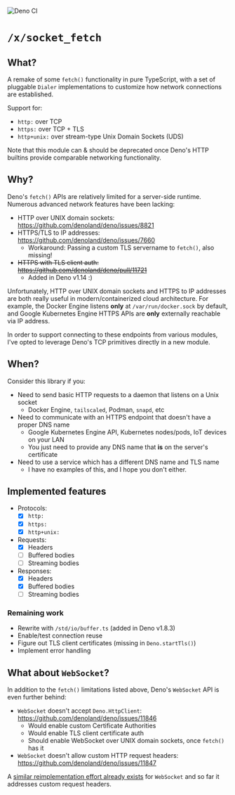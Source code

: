 ![Deno CI](https://github.com/cloudydeno/deno-socket_fetch/workflows/CI/badge.svg?branch=main)

# `/x/socket_fetch`

## What?

A remake of some `fetch()` functionality in pure TypeScript,
with a set of pluggable `Dialer` implementations to customize
how network connections are established.

Support for:
* `http:` over TCP
* `https:` over TCP + TLS
* `http+unix:` over stream-type Unix Domain Sockets (UDS)

Note that this module can & should be deprecated
once Deno's HTTP builtins provide comparable networking functionality.

## Why?

Deno's `fetch()` APIs are relatively limited for a server-side runtime.
Numerous advanced network features have been lacking:

* HTTP over UNIX domain sockets: https://github.com/denoland/deno/issues/8821
* HTTPS/TLS to IP addresses: https://github.com/denoland/deno/issues/7660
  * Workaround: Passing a custom TLS servername to `fetch()`, also missing!
* ~~HTTPS with TLS client auth: https://github.com/denoland/deno/pull/11721~~
  * Added in Deno v1.14 :)

Unfortunately, HTTP over UNIX domain sockets and HTTPS to IP addresses are both
really useful in modern/containerized cloud architecture.
For example, the Docker Engine listens **only** at `/var/run/docker.sock` by default,
and Google Kubernetes Engine HTTPS APIs are **only** externally reachable via IP address.

In order to support connecting to these endpoints from various modules,
I've opted to leverage Deno's TCP primitives directly in a new module.

## When?

Consider this library if you:

* Need to send basic HTTP requests to a daemon that listens on a Unix socket
  * Docker Engine, `tailscaled`, Podman, `snapd`, etc
* Need to communicate with an HTTPS endpoint that doesn't have a proper DNS name
  * Google Kubernetes Engine API, Kubernetes nodes/pods, IoT devices on your LAN
  * You just need to provide any DNS name that **is** on the server's certificate
* Need to use a service which has a different DNS name and TLS name
  * I have no examples of this, and I hope you don't either.

## Implemented features

* Protocols:
  * [x] `http:`
  * [x] `https:`
  * [x] `http+unix:`
* Requests:
  * [x] Headers
  * [ ] Buffered bodies
  * [ ] Streaming bodies
* Responses:
  * [x] Headers
  * [x] Buffered bodies
  * [ ] Streaming bodies

### Remaining work

* Rewrite with `/std/io/buffer.ts` (added in Deno v1.8.3)
* Enable/test connection reuse
* Figure out TLS client certificates (missing in `Deno.startTls()`)
* Implement error handling

## What about `WebSocket`?
In addition to the `fetch()` limitations listed above,
Deno's `WebSocket` API is even further behind:

* `WebSocket` doesn't accept `Deno.HttpClient`: https://github.com/denoland/deno/issues/11846
  * Would enable custom Certificate Authorities
  * Would enable TLS client certificate auth
  * Should enable WebSocket over UNIX domain sockets, once `fetch()` has it
* `WebSocket` doesn't allow custom HTTP request headers: https://github.com/denoland/deno/issues/11847

A [similar reimplementation effort already exists](https://deno.land/x/custom_socket/)
for `WebSocket` and so far it addresses custom request headers.

